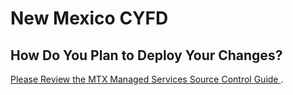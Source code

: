 # New Mexico CYFD
 
## How Do You Plan to Deploy Your Changes?
[Please Review the MTX Managed Services Source Control Guide ](https://docs.google.com/document/d/1CYPN9ofEHbRth4yIW9Bh0nH_Sj-G9hSaZqkYH9HbWYI/edit#).